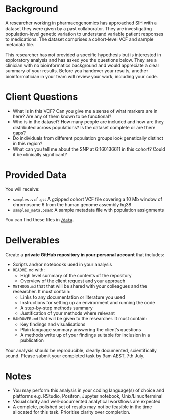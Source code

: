 
# Background 

A researcher working in pharmacogenomics has approached SIH with a dataset they were given by a past collaborator. They are investigating population-level genetic variation to understand variable patient responses to medications. The dataset comprises a cohort-level VCF and sample metadata file.  

This researcher has not provided a specific hypothesis but is interested in exploratory analysis and has asked you the questions below. They are a clinician with no bioinformatics background and would appreciate a clear summary of your results. Before you handover your results, another bioinformatician in your team will review your work, including your code.  

# Client Questions 

- What is in this VCF? Can you give me a sense of what markers are in here? Are any of them known to be functional?  
- Who is in the dataset? How many people are included and how are they distributed across populations? Is the dataset complete or are there gaps?  
- Do individuals from different population groups look genetically distinct in this region?  
- What can you tell me about the SNP at 6:160136611 in this cohort?  Could it be clinically significant?   

# Provided Data 

You will receive: 

- `samples.vcf.gz`: A gzipped cohort VCF file covering a 10 Mb window of chromosome 6 from the human genome assembly hg38  
- `samples_meta.psam`: A sample metadata file with population assignments 

You can find these files in [`/data`](https://github.com/Sydney-Informatics-Hub/bioinformatics-coding-task/tree/main/dataset).

# Deliverables 

Create a **private GitHub repository in your personal account** that includes: 

- Scripts and/or notebooks used in your analysis
- `README.md` with: 
  - High level summary of the contents of the repository
  - Overview of the client request and your approach 
- `METHODS.md` that that will be shared with your colleagues and the researcher. It must contain: 
  - Links to any documentation or literature you used
  - Instructions for setting up an environment and running the code
  - A step-by-step methods summary
  - Justification of your methods where relevant 
- `HANDOVER.md` that will be given to the researcher. It must contain:
  - Key findings and visualisations
  - Plain language summary answering the client’s questions
  - A methods write up of your findings suitable for inclusion in a publication  

Your analysis should be reproducible, clearly documented, scientifically sound. Please submit your completed task by 9am AEST, 7th July. 

# Notes 

- You may perform this analysis in your coding language(s) of choice and platforms e.g. RStudio, Positron, Jupyter notebook, Unix/Linux terminal  
- Visual clarity and well-documented analytical workflows are expected
- A complete, polished set of results may not be feasible in the time allocated for this task. Prioritise clarity over completion. 
 
